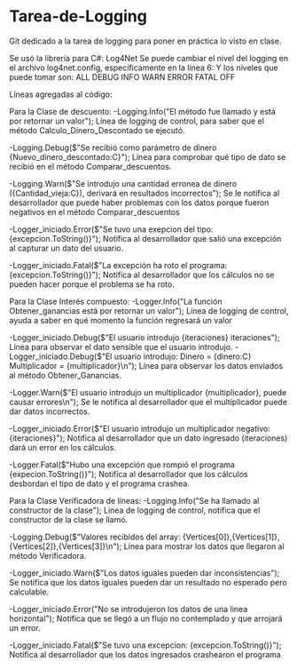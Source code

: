 # Tarea-de-Logging
Git dedicado a la tarea de logging para poner en práctica lo visto en clase.

Se usó la librería para C#: Log4Net
Se puede cambiar el nivel del logging en el archivo log4net.config, específicamente en la línea 6:
  <level value = "DEBUG"/>
Y los niveles que puede tomar son:
  ALL
  DEBUG
  INFO
  WARN
  ERROR
  FATAL
  OFF

Líneas agregadas al código:

Para la Clase de descuento:
  -Logging.Info("El método fue llamado y está por retornar un valor");
   Línea de logging de control, para saber que el método Calculo_Dinero_Descontado se ejecutó.

  -Logging.Debug($"Se recibió como parámetro de dinero {Nuevo_dinero_descontado:C}");
   Línea para comprobar qué tipo de dato se recibió en el método Comparar_descuentos.

  -Logging.Warn($"Se introdujo una cantidad erronea de dinero ({Cantidad_vieja:C}), derivará en resultados incorrectos"); 
   Se le notifica al desarrollador que puede haber problemas con los datos porque fueron negativos en el método Comparar_descuentos

  -Logger_iniciado.Error($"Se tuvo una exepcion del tipo: {excepcion.ToString()}");
   Notifica al desarrollador que salió una excepción al capturar un dato del usuario.

  -Logger_iniciado.Fatal($"La excepción ha roto el programa: {excepcion.ToString()}");
   Notifica al desarrollador que los cálculos no se pueden hacer porque el problema se ha roto.

Para la Clase Interés compuesto:
  -Logger.Info("La función Obtener_ganancias está por retornar un valor");
   Línea de logging de control, ayuda a saber en qué momento la función regresará un valor

  -Logger_iniciado.Debug($"El usuario introdujo {iteraciones} iteraciones");
   Línea para observar el dato sensible que el usuario introdujo.
  -Logger_iniciado.Debug($"El usuario introdujo: Dinero = {dinero:C} Multiplicador = {multiplicador}\n");
   Línea para observar los datos enviados al método Obtener_Ganancias.

  -Logger.Warn($"El usuario introdujo un multiplicador {multiplicador}, puede causar errores\n");
   Se le notifica al desarrollador que el multiplicador puede dar datos incorrectos.

  -Logger_iniciado.Error($"El usuario introdujo un multiplicador negativo: {iteraciones}");
   Notifica al desarrollador que un dato ingresado (iteraciones) dará un error en los cálculos.

  -Logger.Fatal($"Hubo una excepción que rompió el programa {expecion.ToString()}");
   Notifica al desarrollador que los cálculos desbordan el tipo de dato y el programa crashea.

   Para la Clase Verificadora de líneas:
  -Logging.Info("Se ha llamado al constructor de la clase");
   Línea de logging de control, notifica que el constructor de la clase se llamó.

  -Logging.Debug($"Valores recibidos del array: {Vertices[0]},{Vertices[1]},{Vertices[2]},{Vertices[3]}\n");
   Línea para mostrar los datos que llegaron al método Verificadora.

  -Logger_iniciado.Warn($"Los datos iguales pueden dar inconsistencias");
   Se notifica que los datos iguales pueden dar un resultado no esperado pero calculable.

  -Logger_iniciado.Error("No se introdujeron los datos de una linea horizontal");
   Notifica que se llegó a un flujo no contemplado y que arrojará un error.

  -Logger_iniciado.Fatal($"Se tuvo una excepcion: {excepcion.ToString()}");	
   Notifica al desarrollador que los datos ingresados crashearon el programa
